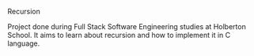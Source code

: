 Recursion

Project done during Full Stack Software Engineering studies at Holberton School. It aims to learn about recursion and how to implement it in C language.
